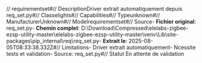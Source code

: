 // requirementset#// DescriptionDriver extrait automatiquement depuis req_set.py#// Classelights#// Capabilities#// Typeunknown#// ManufacturerUnknown#// Modelrequirementset#// Source- **Fichier original**: req_set.py- **Chemin complet**: D:\Download\Compressed\elelabs-zigbee-ezsp-utility-master\elelabs-zigbee-ezsp-utility-master\venv\Lib\site-packages\pip\_internal\req\req_set.py- **Extrait le**: 2025-08-05T08:33:38.332Z#// Limitations- Driver extrait automatiquement- Ncessite tests et validation- Source: req_set.py#// Statut En attente de validation